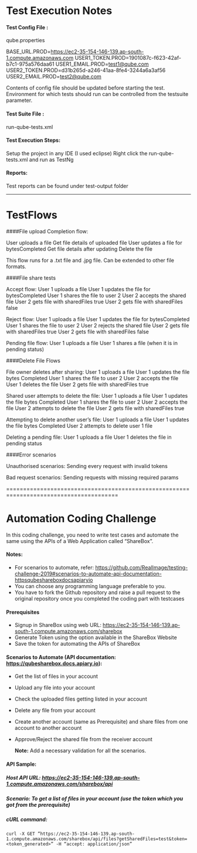 # Test Execution Notes


#### Test Config File :  
qube.properties

BASE_URL.PROD=https://ec2-35-154-146-139.ap-south-1.compute.amazonaws.com
USER1_TOKEN.PROD=1901087c-f623-42af-b7c1-975a576daa61
USER1_EMAIL.PROD=test1@qube.com
USER2_TOKEN.PROD=d31b265d-a246-41aa-8fe4-3244a6a3af56
USER2_EMAIL.PROD=test2@qube.com

Contents of config file should be updated before starting the test.
Environment for which tests should run can be controlled from the testsuite parameter.


#### Test Suite File :   
run-qube-tests.xml

#### Test Execution Steps:
Setup the project in any IDE (I used eclipse)
Right click the run-qube-tests.xml and run as TestNg

#### Reports:
Test reports can be found under test-output folder 

----------------------------------------------------------------------------------

# TestFlows

####File upload Completion flow:

User uploads a file
Get file details of uploaded file
User updates a file for bytesCompleted
Get file details after updating
Delete the file

This flow runs for a .txt file and .jpg file. Can be extended to other file formats.

####File share tests

Accept flow:
User 1 uploads a file
User 1 updates the file for bytesCompleted
User 1 shares the file to user 2
User 2 accepts the shared file
User 2 gets file with sharedFiles true
User 2 gets file with sharedFiles false

Reject flow:
User 1 uploads a file
User 1 updates the file for bytesCompleted
User 1 shares the file to user 2
User 2 rejects the shared file
User 2 gets file with sharedFiles true
User 2 gets file with sharedFiles false

Pending file flow:
User 1 uploads a file
User 1 shares a file (when it is in pending status)

####Delete File Flows

File owner deletes after sharing:
User 1 uploads a file
User 1 updates the file bytes Completed
User 1 shares the file to user 2
User 2 accepts the file
User 1 deletes the file
User 2 gets file with sharedFiles true

Shared user attempts to delete the file:
User 1 uploads a file
User 1 updates the file bytes Completed
User 1 shares the file to user 2
User 2 accepts the file
User 2 attempts to delete the file
User 2 gets file with sharedFiles true

Attempting to delete another user’s file:
User 1 uploads a file
User 1 updates the file bytes Completed
User 2 attempts to delete user 1 file

Deleting a pending file:
User 1 uploads a file
User 1 deletes the file in pending status

####Error scenarios

Unauthorised scenarios:
Sending every request with invalid tokens

Bad request scenarios:
Sending requests with missing required params


=======================================================================================

# Automation Coding Challenge 

In this coding challenge, you need to write test cases and automate the same using the APIs of a Web Application called “ShareBox”.

#### Notes: 
* For scenarios to automate, refer: https://github.com/RealImage/testing-challenge-2019#scenarios-to-automate-api-documentation-httpsqubeshareboxdocsapiaryio
* You can choose any programming language preferable to you. 
* You have to fork the Github repository and raise a pull request to the original repository once you completed the coding part with testcases 

#### Prerequisites
* Signup in ShareBox using web URL: https://ec2-35-154-146-139.ap-south-1.compute.amazonaws.com/sharebox
* Generate Token using the option available in the ShareBox Website
* Save the token for automating the APIs of ShareBox 

#### Scenarios to Automate (API documentation: https://qubesharebox.docs.apiary.io): 
* Get the list of files in your account
* Upload any file into your account 
* Check the uploaded files getting listed in your account 
* Delete any file from your account 
* Create another account (same as Prerequisite)  and share files from one account to another account 
* Approve/Reject the shared file from the receiver account 

   **Note:** Add a necessary validation for all the scenarios.


#### API Sample:
##### Host API URL: https://ec2-35-154-146-139.ap-south-1.compute.amazonaws.com/sharebox/api
##### Scenario: To get a list of files in your account (use the token which you got from the prerequisite)
##### cURL command: 
```
curl -X GET “https://ec2-35-154-146-139.ap-south-1.compute.amazonaws.com/sharebox/api/files?getSharedFiles=test&token=<token_generated>” -H “accept: application/json”
```
